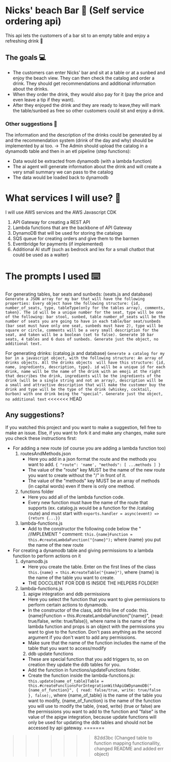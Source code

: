 # Nicks' beach Bar 🍻 (Self service ordering api)

This api lets the customers of a bar sit to an empty table and enjoy a refreshing drink 🍹

## The goals 💻

- The customers can enter Nicks' bar and sit at a table or at a sunbed and enjoy the beach view. They can then check the catalog and order a drink. They should get recommendations and additional information about the drinks.
- When they order the drink, they would also pay for it (pay the price and even leave a tip if they want).
- After they enjoyed the drink and they are ready to leave,they will mark the table/sunbed as free so other customers could sit and enjoy a drink.

### Other suggestions 💭

The information and the description of the drinks could be generated by ai and the recommendation system (drink of the day and why) should be implemented by ai too.
-> The Admin should upload the catalog in a dynamodb table and then in an etl pipeline (step functions):

- Data would be extracted from dynamodb (with a lambda function)
- The ai agent will generate information about the drink and will create a very small summary we can pass to the catalog
- The data would be loaded back to dynamodb

# What services I will use? 🚌

I will use AWS services and the AWS Javascript CDK

1. API Gateway for creating a REST API
2. Lambda functions that are the backbone of API Gateway
3. DynamoDB that will be used for storing the catalogs
4. SQS queue for creating orders and give them to the barmen
5. Eventbridge for payments (if implemented)
6. Additional AI stuff (such as bedrock and lex for a small chatbot that could be used as a waiter)

# The prompts I used ⌨️

For generating tables, bar seats and sunbeds: (seats.js and database)
`Generate a JSON array for my bar that will have the following properties: Every object have the following structure: {id, number_of_seats, type, tableType(only for the tables array), comments, taken}. The id will be a unique number for the seat, type will be one of the following: bar stool, sunbed, table number_of_seats will be the number of seats you are going to have in each table/bar seat/sunbeds (bar seat must have only one seat, sunbeds must have 2), type will be square or circle, comments will be a very small description for the seat, and taken will be a boolean (set to false). Generate 10 bar seats, 4 tables and 6 duos of sunbeds. Generate just the object, no additional text.`

For generating drinks: (catalog.js and database)
`Generate a catalog for my bar in a javascript object, with the following structure: An array of drinks objects. All the drinks objects  will have this structure: {id, name, ingredients, description, type}. id will be a unique id for each drink, name will be the name of the drink with an emoji at the right that describes the drink, ingredients will be the ingredients of the drink (will be a single string and not an array), description will be a small and attractive description that will make the customer buy the drink and type will be the type of the drink (whiskey, cocktail, burbon) with one drink being the "special". Generate just the object, no additional text`
<<<<<<< HEAD

## Any suggestions?

If you watched this project and you want to make a suggestion, fell free to make an issue. Else, if you want to
fork it and make any changes, make sure you check these instructions first:

- For adding a new route (of course you are adding a lambda function too)
  1. routesAndMethods.json
     - Here you add in a json format the route and the methods you want to add. `{ "route": 'name', "methods": [ ...methods ] }`
     - The value of the "route" key MUST be the name of the new route you want to create without the "/" in front of it.
     - The value of the "methods" key MUST be an array of methods (in capital words) even if there is only one method.
  2. functions folder
     - Here you add all of the lambda function code.
     - Every new function must have the name of the route that supports (ex. catalog.js would be a function for the /catalog route) and must start with `exports.handler = async(event) => {return {...}}`
  3. lambda-functions.js
     - Add to the constructor the following code below the " //IMPLEMENT " comment: `this.{name}Function = this.#createLambdaFunction("{name}");` where {name} you put the name of the new route
- For creating a dynamodb table and giving permissions to a lambda function to perform actions on it
  1. dynamodb.js
     - Here you create the table. Enter on the first lines of the class `this.{name} = this.#createTable("{name}")`, where {name} is the name of the table you want to create.
     - THE DOCCLIENT FOR DDB IS INSIDE THE HELPERS FOLDER!!
  2. lambda-functions.js
     1. apigw integration and ddb permissions
     - Here you select the function that you want to give permissions to perform certain actions to dynamodb.
     - In the constructor of the class, add this line of code: this.{name}Function = this.#createLambdaFunction("{name}", {read: true/false, write: true/false}), where name is the name of the lambda function and props is an object with the permissions you want to give to the function. Don't pass anything as the second argument if you don't want to add any permissions.
     - Make sure that the name of the function includes the name of the table that you want to access/modify
     2. ddb update functions
     - These are special function that you add triggers to, so on creation they update the ddb tables for you.
     - Add the function in functions/updateFunctions folder.
     - Create the function inside the lambda-functions.js: `this.update{name_of_table}Table = this.#createFunctionsForIntegrationWithApiGWDynamoDB("{name_of_function}", { read: false/true, write: true/false }, false);`, where {name_of_table} is the name of the table you want to modify, {name_of_function} is the name of the function you will use to modify the table, {read, write} (true or false) are the permissions you want to add to the function and "false" is the value of the apigw integration, because update functions will only be used for updating the ddb tables and should not be accessed by api gateway.
=======
>>>>>>> 82dd3bc (Changed table to function mapping functionallity, changed README and added err object)
